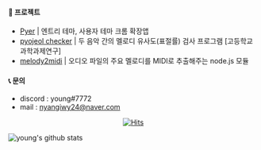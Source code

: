 #### 📄 프로젝트
- [Pyer](https://github.com/WooyeongCho/Pyer) | 엔트리 테마, 사용자 테마 크롬 확장앱
- [pyojeol checker](https://github.com/Craft374/Scientific_Task_Study) | 두 음악 간의 멜로디 유사도(표절률) 검사 프로그램 [고등학교 과학과제연구]
- [melody2midi](https://github.com/WooyeongCho/melody2midi) | 오디오 파일의 주요 멜로디를 MIDI로 추출해주는 node.js 모듈

#### 📞 문의
- discord : young#7772
- mail : nyangiwy24@naver.com

<div align=center>
  
[![Hits](https://hits.seeyoufarm.com/api/count/incr/badge.svg?url=https%3A%2F%2Fgithub.com%2FWooyeongCho%2Fwooyeongcho&count_bg=%232DCBAE&title_bg=%23555555&icon=ghostery.svg&icon_color=%23E7E7E7&title=hits&edge_flat=false)](https://hits.seeyoufarm.com)

</div>

![young's github stats](https://github-readme-stats.vercel.app/api?username=WooyeongCho&show_icons=true&theme=merko)
<!--
**WooyeongCho/wooyeongcho** is a ✨ _special_ ✨ repository because its `README.md` (this file) appears on your GitHub profile.

Here are some ideas to get you started:

- 🔭 I’m currently working on ...
- 🌱 I’m currently learning ...
- 👯 I’m looking to collaborate on ...
- 🤔 I’m looking for help with ...
- 💬 Ask me about ...
- 📫 How to reach me: ...
- 😄 Pronouns: ...
- ⚡ Fun fact: ...
-->
